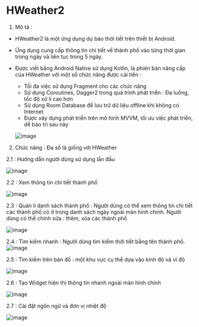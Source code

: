 # HWeather2
1. Mô tả : 
 + HWeather2 là một ứng dụng dự báo thời tiết trên thiết bị Android.
 + Ứng dụng cung cấp thông tin chi tiết về thành phố vào từng thời gian trong ngày và liên tục trong 5 ngày.
 + Được viết bằng Android Native sử dụng Kotlin, là phiên bản nâng cấp của HWeather với một số chức năng được cải tiến :
      + Tối đa việc sử dụng Fragment cho các chức năng
      + Sử dụng Coroutines, Dagger2 trong quá trình phát triển : Đa luồng, tốc độ xử lí cao hơn
      + Sử dụng Room Database để lưu trữ dữ liệu offline khi không có Internet
      + Được xây dựng phát triển trên mô hình MVVM, tối ưu việc phát triển, dễ bảo trì sau này
      
      ![image](https://user-images.githubusercontent.com/84240962/204559287-cf6c8531-b38b-4420-81ed-e6d3917d4f14.png)
      
2. Chức năng : Đa số là giống với HWeather

  2.1 : Hướng dẫn người dùng sử dụng lần đầu
  
  ![image](https://user-images.githubusercontent.com/84240962/204562677-e97613d5-791e-411d-bdd6-c5edb743d12c.png)

  2.2 : Xem thông tin chi tiết thành phố
  
  ![image](https://user-images.githubusercontent.com/84240962/204562452-67239cdf-eba1-4cf9-9d8d-a78f39b29de7.png)
  
  2.3 : Quản lí danh sách thành phố : Người dùng có thể xem thông tin chi tiết các thành phố có ở trong danh sách ngày ngoài màn hình chính. Người dùng có thể chỉnh sửa : thêm, xóa các thành phố
  
  ![image](https://user-images.githubusercontent.com/84240962/204562512-77804556-e1b4-49bf-8d1f-c882671ddb82.png)
  
  2.4 : Tìm kiếm nhanh : Người dùng tìm kiếm thời tiết bằng tên thành phố.
  ![image](https://user-images.githubusercontent.com/84240962/204563026-00b5e861-3725-42f9-b46b-d617d2243b3c.png)

  2.5 : Tìm kiếm trên bản đồ : một khu vực cụ thể dựa vào kinh độ và vĩ độ 
  
  ![image](https://user-images.githubusercontent.com/84240962/204563223-57b4ef74-b646-4dc2-9df0-1503003aa4ba.png)
  
  2.6 : Tạo Widget hiện thị thông tin nhanh ngoài màn hình chính
  
  ![image](https://user-images.githubusercontent.com/84240962/204560696-50eb7db1-6b09-49a2-af9d-5ec1a57d77f4.png)

  2.7 : Cài đặt ngôn ngữ và đơn vị nhiệt độ
  
  ![image](https://user-images.githubusercontent.com/84240962/204563381-8ba39dc0-8767-4324-a05f-c57fbb038594.png)



